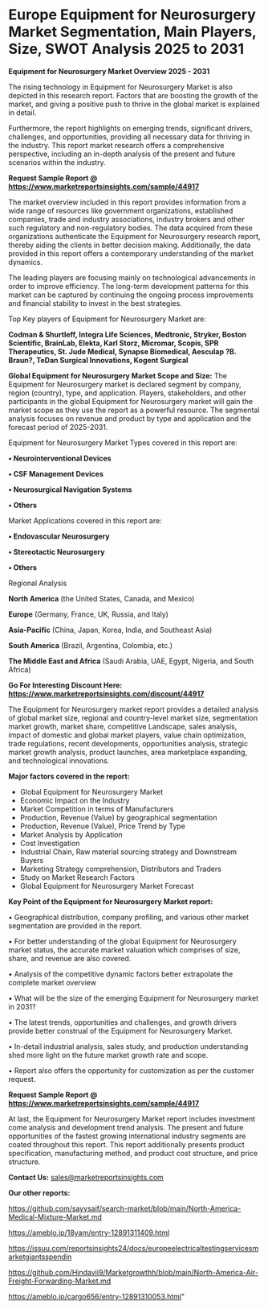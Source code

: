 # Europe Equipment for Neurosurgery Market Segmentation, Main Players, Size, SWOT Analysis 2025 to 2031

<Strong> Equipment for Neurosurgery Market Overview 2025 - 2031</strong>

The rising technology in Equipment for Neurosurgery Market is also depicted in this research report. Factors that are boosting the growth of the market, and giving a positive push to thrive in the global market is explained in detail.

Furthermore, the report highlights on emerging trends, significant drivers, challenges, and opportunities, providing all necessary data for thriving in the industry. This report market research offers a comprehensive perspective, including an in-depth analysis of the present and future scenarios within the industry.

<strong>Request Sample Report @ <a href=https://www.marketreportsinsights.com/sample/44917>https://www.marketreportsinsights.com/sample/44917</a></strong>

The market overview included in this report provides information from a wide range of resources like government organizations, established companies, trade and industry associations, industry brokers and other such regulatory and non-regulatory bodies. The data acquired from these organizations authenticate the Equipment for Neurosurgery research report, thereby aiding the clients in better decision making. Additionally, the data provided in this report offers a contemporary understanding of the market dynamics.

The leading players are focusing mainly on technological advancements in order to improve efficiency. The long-term development patterns for this market can be captured by continuing the ongoing process improvements and financial stability to invest in the best strategies.

Top Key players of Equipment for Neurosurgery Market are:

<strong>Codman & Shurtleff, Integra Life Sciences, Medtronic, Stryker, Boston Scientific, BrainLab, Elekta, Karl Storz, Micromar, Scopis, SPR Therapeutics, St. Jude Medical, Synapse Biomedical, Aesculap ?B. Braun?, TeDan Surgical Innovations, Kogent Surgical</strong>

<strong><b>Global Equipment for Neurosurgery Market Scope and Size:</b></strong>
The Equipment for Neurosurgery market is declared segment by company, region (country), type, and application. Players, stakeholders, and other participants in the global Equipment for Neurosurgery market will gain the market scope as they use the report as a powerful resource. The segmental analysis focuses on revenue and product by type and application and the forecast period of 2025-2031.

Equipment for Neurosurgery Market Types covered in this report are:

<strong>•  Neurointerventional Devices

•  CSF Management Devices

•  Neurosurgical Navigation Systems

•  Others</strong>

Market Applications covered in this report are:

<strong>•  Endovascular Neurosurgery

•  Stereotactic Neurosurgery

•  Others</strong> 

Regional Analysis

<strong>North America</strong> (the United States, Canada, and Mexico)

<strong>Europe</strong> (Germany, France, UK, Russia, and Italy)

<strong>Asia-Pacific</strong> (China, Japan, Korea, India, and Southeast Asia)

<strong>South America</strong> (Brazil, Argentina, Colombia, etc.)

<strong>The Middle East and Africa</strong> (Saudi Arabia, UAE, Egypt, Nigeria, and South Africa)

<strong>Go For Interesting Discount Here: <a href=https://www.marketreportsinsights.com/discount/44917>https://www.marketreportsinsights.com/discount/44917</a></strong>

The Equipment for Neurosurgery market report provides a detailed analysis of global market size, regional and country-level market size, segmentation market growth, market share, competitive Landscape, sales analysis, impact of domestic and global market players, value chain optimization, trade regulations, recent developments, opportunities analysis, strategic market growth analysis, product launches, area marketplace expanding, and technological innovations.

<strong><b>Major factors covered in the report:</b></strong>
<ul>
  <li>Global Equipment for Neurosurgery Market </li>
  <li>Economic Impact on the Industry</li>
  <li>Market Competition in terms of Manufacturers</li>
  <li>Production, Revenue (Value) by geographical segmentation</li>
  <li>Production, Revenue (Value), Price Trend by Type</li>
  <li>Market Analysis by Application</li>
  <li>Cost Investigation</li>
  <li>Industrial Chain, Raw material sourcing strategy and Downstream Buyers</li>
  <li>Marketing Strategy comprehension, Distributors and Traders</li>
  <li>Study on Market Research Factors</li>
  <li>Global Equipment for Neurosurgery Market Forecast</li>
</ul>

<strong><b>Key Point of the Equipment for Neurosurgery Market report:</b></strong>

• Geographical distribution, company profiling, and various other market segmentation are provided in the report.

• For better understanding of the global Equipment for Neurosurgery market status, the accurate market valuation which comprises of size, share, and revenue are also covered.

• Analysis of the competitive dynamic factors better extrapolate the complete market overview

• What will be the size of the emerging Equipment for Neurosurgery market in 2031?

• The latest trends, opportunities and challenges, and growth drivers provide better construal of the Equipment for Neurosurgery Market.

• In-detail industrial analysis, sales study, and production understanding shed more light on the future market growth rate and scope.

• Report also offers the opportunity for customization as per the customer request.

<strong>Request Sample Report @ <a href=https://www.marketreportsinsights.com/sample/44917>https://www.marketreportsinsights.com/sample/44917</a></strong>

At last, the Equipment for Neurosurgery Market report includes investment come analysis and development trend analysis. The present and future opportunities of the fastest growing international industry segments are coated throughout this report. This report additionally presents product specification, manufacturing method, and product cost structure, and price structure.

<strong>Contact Us:</strong>
sales@marketreportsinsights.com

<strong>Our other reports:</strong>

<a href=https://github.com/sayysaif/search-market/blob/main/North-America-Medical-Mixture-Market.md>https://github.com/sayysaif/search-market/blob/main/North-America-Medical-Mixture-Market.md</a>

<a href=https://ameblo.jp/18yam/entry-12891311409.html>https://ameblo.jp/18yam/entry-12891311409.html</a>

<a href=https://issuu.com/reportsinsights24/docs/europeelectricaltestingservicesmarketgiantsspendin>https://issuu.com/reportsinsights24/docs/europeelectricaltestingservicesmarketgiantsspendin</a>

<a href=https://github.com/Hindavii9/Marketgrowthh/blob/main/North-America-Air-Freight-Forwarding-Market.md>https://github.com/Hindavii9/Marketgrowthh/blob/main/North-America-Air-Freight-Forwarding-Market.md</a>

<a href=https://ameblo.jp/cargo656/entry-12891310053.html>https://ameblo.jp/cargo656/entry-12891310053.html</a>"
